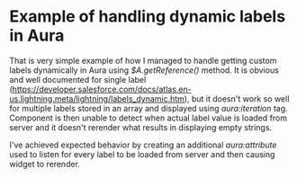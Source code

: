 # Example of handling dynamic labels in Aura
That is very simple example of how I managed to handle getting custom labels dynamically in Aura using _$A.getReference()_ method. It is obvious and well documented for single label (https://developer.salesforce.com/docs/atlas.en-us.lightning.meta/lightning/labels_dynamic.htm), but it doesn't work so well for multiple labels stored in an array and displayed using _aura:iteration_ tag. Component is then unable to detect when actual label value is loaded from server and it doesn't rerender what results in displaying empty strings.

I've achieved expected behavior by creating an additional _aura:attribute_ used to listen for every label to be loaded from server and then causing widget to rerender.
